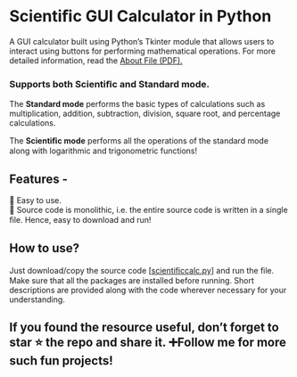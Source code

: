 <h1>Scientiﬁc GUI Calculator in Python</h1>

A GUI calculator built using Python’s Tkinter module that allows users to interact using buttons for performing mathematical operations. For more detailed information, read the <a href="https://vishruthcodes.blogspot.com/](https://github.com/Viztruth/Scientific-GUI-Calculator-FULL-CODE/blob/main/About.pdf">About File (PDF).</a>

<h3><b>Supports both Scientiﬁc and Standard mode.</b></h3>

The **Standard mode** performs the basic types of calculations such as multiplication, addition, subtraction, division, square root, and percentage calculations.

The **Scientiﬁc mode** performs all the operations of the standard mode along with logarithmic and trigonometric functions!

<h2>Features - </h2>
🔹 Easy to use.<br>
🔹 Source code is monolithic, i.e. the entire source code is written in a single ﬁle. Hence, easy to download and run!<br>

<h2>How to use?</h2>
Just download/copy the source code [<a href="https://github.com/Viztruth/Scientific-GUI-Calculator-FULL-CODE/blob/main/scientificcalc.py">scientiﬁccalc.py</a>] and run the ﬁle. Make sure that all the packages are installed before running. Short descriptions are provided along with the code wherever necessary for your understanding.

<h2>If you found the resource useful, don’t forget to star ⭐ the repo and share it. ➕Follow me for more such fun projects!</h2>
